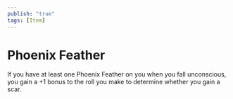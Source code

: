 ```yaml
---
publish: "true"
tags: [Item]
---
```

# Phoenix Feather

If you have at least one Phoenix Feather on you when you fall unconscious, you gain a +1 bonus to the roll you make to determine whether you gain a scar.
